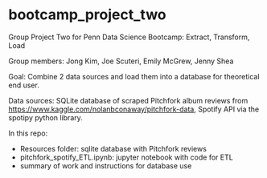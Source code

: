 # bootcamp_project_two
Group Project Two for Penn Data Science Bootcamp: Extract, Transform, Load

Group members: Jong Kim, Joe Scuteri, Emily McGrew, Jenny Shea

Goal: Combine 2 data sources and load them into a database for theoretical end user.

Data sources: SQLite database of scraped Pitchfork album reviews from https://www.kaggle.com/nolanbconaway/pitchfork-data, Spotify API via the spotipy python library.

In this repo: 
  * Resources folder: sqlite database with Pitchfork reviews
  * pitchfork_spotify_ETL.ipynb: jupyter notebook with code for ETL
  * summary of work and instructions for database use
